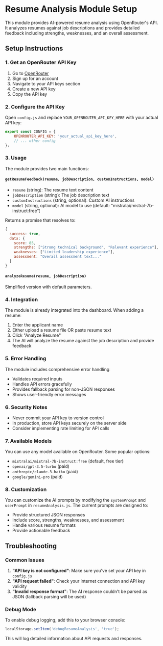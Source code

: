 # Resume Analysis Module Setup

This module provides AI-powered resume analysis using OpenRouter's API. It analyzes resumes against job descriptions and provides detailed feedback including strengths, weaknesses, and an overall assessment.

## Setup Instructions

### 1. Get an OpenRouter API Key

1. Go to [OpenRouter](https://openrouter.ai/)
2. Sign up for an account
3. Navigate to your API keys section
4. Create a new API key
5. Copy the API key

### 2. Configure the API Key

Open `config.js` and replace `YOUR_OPENROUTER_API_KEY_HERE` with your actual API key:

```javascript
export const CONFIG = {
    OPENROUTER_API_KEY: 'your_actual_api_key_here',
    // ... other config
};
```

### 3. Usage

The module provides two main functions:

#### `getResumeFeedback(resume, jobDescription, customInstructions, model)`

- `resume` (string): The resume text content
- `jobDescription` (string): The job description text  
- `customInstructions` (string, optional): Custom AI instructions
- `model` (string, optional): AI model to use (default: "mistralai/mistral-7b-instruct:free")

Returns a promise that resolves to:
```javascript
{
  success: true,
  data: {
    score: 85,
    strengths: ["Strong technical background", "Relevant experience"],
    weaknesses: ["Limited leadership experience"],
    assessment: "Overall assessment text..."
  }
}
```

#### `analyzeResume(resume, jobDescription)`

Simplified version with default parameters.

### 4. Integration

The module is already integrated into the dashboard. When adding a resume:

1. Enter the applicant name
2. Either upload a resume file OR paste resume text
3. Click "Analyze Resume"
4. The AI will analyze the resume against the job description and provide feedback

### 5. Error Handling

The module includes comprehensive error handling:
- Validates required inputs
- Handles API errors gracefully
- Provides fallback parsing for non-JSON responses
- Shows user-friendly error messages

### 6. Security Notes

- Never commit your API key to version control
- In production, store API keys securely on the server side
- Consider implementing rate limiting for API calls

### 7. Available Models

You can use any model available on OpenRouter. Some popular options:
- `mistralai/mistral-7b-instruct:free` (default, free tier)
- `openai/gpt-3.5-turbo` (paid)
- `anthropic/claude-3-haiku` (paid)
- `google/gemini-pro` (paid)

### 8. Customization

You can customize the AI prompts by modifying the `systemPrompt` and `userPrompt` in `resumeAnalysis.js`. The current prompts are designed to:

- Provide structured JSON responses
- Include score, strengths, weaknesses, and assessment
- Handle various resume formats
- Provide actionable feedback

## Troubleshooting

### Common Issues

1. **"API key is not configured"**: Make sure you've set your API key in `config.js`
2. **"API request failed"**: Check your internet connection and API key validity
3. **"Invalid response format"**: The AI response couldn't be parsed as JSON (fallback parsing will be used)

### Debug Mode

To enable debug logging, add this to your browser console:
```javascript
localStorage.setItem('debugResumeAnalysis', 'true');
```

This will log detailed information about API requests and responses. 